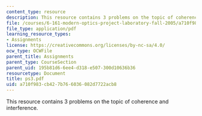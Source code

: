 ```yaml
---
content_type: resource
description: This resource contains 3 problems on the topic of coherence and interference.
file: /courses/6-161-modern-optics-project-laboratory-fall-2005/a710f983cb427b766036082d7722acb8_ps3.pdf
file_type: application/pdf
learning_resource_types:
- Assignments
license: https://creativecommons.org/licenses/by-nc-sa/4.0/
ocw_type: OCWFile
parent_title: Assignments
parent_type: CourseSection
parent_uid: 195b81d6-6ee4-d318-e507-300d10636b36
resourcetype: Document
title: ps3.pdf
uid: a710f983-cb42-7b76-6036-082d7722acb8
---
```

This resource contains 3 problems on the topic of coherence and interference.